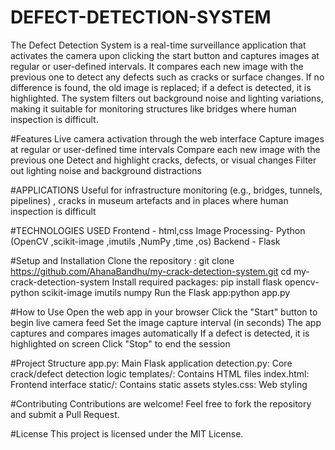 # DEFECT-DETECTION-SYSTEM

The Defect Detection System is a real-time surveillance application that activates the camera upon clicking the start button and captures images at regular or user-defined intervals. It compares each new image with the previous one to detect any defects such as cracks or surface changes. If no difference is found, the old image is replaced; if a defect is detected, it is highlighted. The system filters out background noise and lighting variations, making it suitable for monitoring structures like bridges where human inspection is difficult.

#Features
Live camera activation through the web interface
Capture images at regular or user-defined time intervals
Compare each new image with the previous one
Detect and highlight cracks, defects, or visual changes
Filter out lighting noise and background distractions

#APPLICATIONS 
Useful for infrastructure monitoring (e.g., bridges, tunnels, pipelines) , cracks in museum artefacts and in places where human inspection is difficult

#TECHNOLOGIES USED
Frontend - html,css
Image Processing- Python (OpenCV ,scikit-image ,imutils ,NumPy ,time ,os)
Backend - Flask

#Setup and Installation
Clone the repository : git clone https://github.com/AhanaBandhu/my-crack-detection-system.git   cd my-crack-detection-system
Install required packages: pip install flask opencv-python scikit-image imutils numpy
Run the Flask app:python app.py

#How to Use
Open the web app in your browser
Click the "Start" button to begin live camera feed
Set the image capture interval (in seconds)
The app captures and compares images automatically
If a defect is detected, it is highlighted on screen
Click "Stop" to end the session

#Project Structure
app.py: Main Flask application
detection.py: Core crack/defect detection logic
templates/: Contains HTML files
index.html: Frontend interface
static/: Contains static assets
styles.css: Web styling

#Contributing
Contributions are welcome! Feel free to fork the repository and submit a Pull Request.

#License
This project is licensed under the MIT License.









